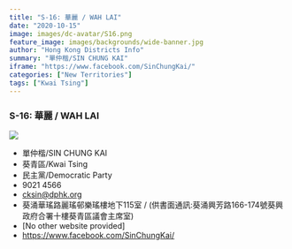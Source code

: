```yaml
---
title: "S-16: 華麗 / WAH LAI"
date: "2020-10-15"
image: images/dc-avatar/S16.png
feature_image: images/backgrounds/wide-banner.jpg
author: "Hong Kong Districts Info"
summary: "單仲楷/SIN CHUNG KAI"
iframe: "https://www.facebook.com/SinChungKai/"
categories: ["New Territories"]
tags: ["Kwai Tsing"]
---
```


### S-16: 華麗 / WAH LAI  
![](/images/dc-avatar/S16.png)  

 - 單仲楷/SIN CHUNG KAI  
 - 葵青區/Kwai Tsing  
 - 民主黨/Democratic Party  
 - 9021 4566  
 - cksin@dphk.org  
 - 葵涌華瑤路麗瑤邨樂瑤樓地下115室 / (供書面通訊:葵涌興芳路166-174號葵興政府合署十樓葵青區議會主席室)  
 - [No other website provided]  
 - https://www.facebook.com/SinChungKai/
